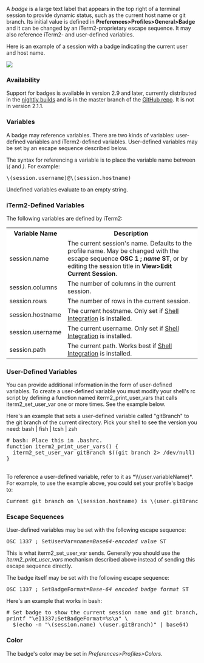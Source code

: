 <script>
function show(name) {
  document.getElementById("bash").style.display="none";
  document.getElementById("fish").style.display="none";
  document.getElementById("tcsh").style.display="none";
  document.getElementById("zsh").style.display="none";
  document.getElementById(name).style.display="";
}
</script>

A *badge* is a large text label that appears in the top right of a terminal session to provide dynamic status, such as the current host name or git branch. Its initial value is defined in <strong>Preferences&gt;Profiles&gt;General&gt;Badge</strong> and it can be changed by an iTerm2-proprietary escape sequence. It may also reference iTerm2- and user-defined variables.

Here is an example of a session with a badge indicating the current user and host name.

<img src="images/Badge.png">

### Availability

Support for badges is available in version 2.9 and later, currently distributed in the <a href="/nightly/latest">nightly builds</a> and is in the master branch of the <a href="https://github.com/gnachman/iTerm2">GitHub repo</a>. It is not in version 2.1.1.

### Variables

A badge may reference variables. There are two kinds of variables: user-defined variables and iTerm2-defined variables. User-defined variables may be set by an escape sequence described below.

The syntax for referencing a variable is to place the variable name between *\\(* and *)*. For example:

<pre>
\(session.username)@\(session.hostname)
</pre>

Undefined variables evaluate to an empty string.

### iTerm2-Defined Variables

The following variables are defined by iTerm2:

<table style="background: white">
  <tr class="tableheader">
    <th style="width: 100pt">Variable Name</th>
    <th>Description</th>
  </tr>

  <tr>
    <td>session.name</td>
    <td>The current session's name. Defaults to the profile name. May be changed with the escape sequence <strong>OSC 1 ; <i>name</i> ST</strong>, or by editing the session title in <strong>View&gt;Edit Current Session</strong>.</td>
  </tr>

  <tr>
    <td>session.columns</td>
    <td>The number of columns in the current session.</td>
  </tr>

  <tr>
    <td>session.rows</td>
    <td>The number of rows in the current session.</td>
  </tr>

  <tr>
    <td>session.hostname</td>
    <td>The current hostname. Only set if <a href="shell_integration.html">Shell Integration</a> is installed.</td>
  </tr>

  <tr>
    <td>session.username</td>
    <td>The current username. Only set if <a href="shell_integration.html">Shell Integration</a> is installed.</td>
  </tr>

  <tr>
    <td>session.path</td>
    <td>The current path. Works best if <a href="shell_integration.html">Shell Integration</a> is installed.</td>
  </tr>
</table>

### User-Defined Variables

You can provide additional information in the form of user-defined variables. To create a user-defined variable you must modify your shell's rc script by defining a function named iterm2_print_user_vars that calls iterm2_set_user_var one or more times. See the example below.

Here's an example that sets a user-defined variable called "gitBranch" to the git branch of the current directory. Pick your shell to see the version you need: <a style="cursor:pointer" onclick="show('bash')">bash</a> | 
<a style="cursor:pointer" onclick="show('fish')">fish</a> | 
<a style="cursor:pointer" onclick="show('tcsh')">tcsh</a> | 
<a style="cursor:pointer" onclick="show('zsh')">zsh</a>

<pre id="bash">
# bash: Place this in .bashrc.
function iterm2_print_user_vars() {
  iterm2_set_user_var gitBranch $((git branch 2> /dev/null) | grep \* | cut -c3-)
}
</pre>
<pre id="fish" style="display: none">
# fish: Place this in ~/.config/fish/config.fish after the line
# "source ~/.iterm2_shell_integration.fish".
function iterm2_print_user_vars
  set -l git_branch (git branch ^/dev/null | sed -n '/\* /s///p')
  iterm2_set_user_var gitBranch "$git_branch"
end
</pre>
<pre id="tcsh" style="display: none">
# tcsh: Place this in .tcshrc
alias get_current_branch "bash -c '((git branch 2> /dev/null) | grep \* | cut -c3-)'"
alias _iterm2_user_defined_vars \
    'iterm2_set_user_var gitBranch `get_current_branch | base64`'

# Note: you always need to manually base64 encode the second argument to
# iterm2_set_user_var. If you want to define more than one variable,
# use the pattern:
# alias _iterm2_user_defined_vars \
#   '(iterm2_set_user_var key1 value1; iterm2_set_user_var key2 value2; ...)'
</pre>
<pre id="zsh" style="display: none">
# zsh: Place this in .zshrc after "source /Users/georgen/.iterm2_shell_integration.zsh".
iterm2_print_user_vars() {
  iterm2_set_user_var gitBranch $((git branch 2> /dev/null) | grep \* | cut -c3-)
}
</pre>
<br/>
To reference a user-defined variable, refer to it as *\\(user.variableName)*. For example, to use the example above, you could set your profile's badge to:

<pre>
Current git branch on \(session.hostname) is \(user.gitBranch)
</pre>

### Escape Sequences

User-defined variables may be set with the following escape sequence:

<pre>
OSC 1337 ; SetUserVar=<i>name</i>=<i>Base64-encoded value</i> ST
</pre>

This is what iterm2_set_user_var sends. Generally you should use the *iterm2_print_user_vars* mechanism described above instead of sending this escape sequence directly.

The badge itself may be set with the following escape sequence:

<pre>
OSC 1337 ; SetBadgeFormat=<i>Base-64 encoded badge format</i> ST
</pre>

Here's an example that works in bash:

<pre style="white-space: pre">
# Set badge to show the current session name and git branch, if any is set.
printf "\e]1337;SetBadgeFormat=%s\a" \
  $(echo -n "\(session.name) \(user.gitBranch)" | base64)
</pre>

### Color

The badge's color may be set in *Preferences&gt;Profiles&gt;Colors*.

